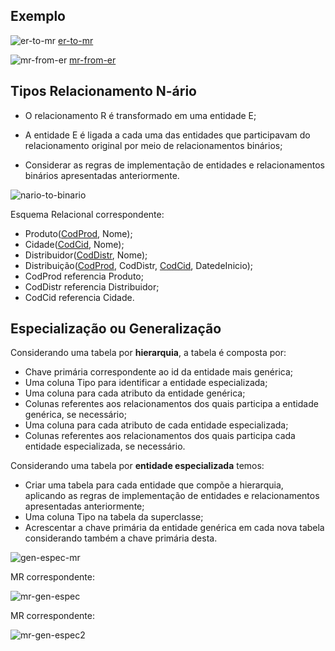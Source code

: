 ## Exemplo

![er-to-mr](../images/mr/er-to-mr.png)
[er-to-mr](../images/mr/er-to-mr.png)

![mr-from-er](../images/mr/mr-from-er.png)
[mr-from-er](../images/mr/mr-from-er.png)

## Tipos Relacionamento N-ário

* O relacionamento R é transformado em uma entidade E;

* A entidade E é ligada a cada uma das entidades que participavam do relacionamento
  original por meio de relacionamentos binários;

* Considerar as regras de implementação de entidades e relacionamentos binários
  apresentadas anteriormente.

![nario-to-binario](../images/mr/nario-to-binario.png)

Esquema Relacional correspondente:

* Produto(<u>CodProd</u>, Nome)‏;
* Cidade(<u>CodCid</u>, Nome)‏;
* Distribuidor(<u>CodDistr</u>, Nome)‏;
* Distribuição(<u>CodProd</u>, CodDistr, <u>CodCid</u>, DatedeInicio)‏;
* CodProd referencia Produto;
* CodDistr referencia Distribuidor;
* CodCid  referencia Cidade.

## Especialização ou Generalização

Considerando uma tabela por **hierarquia**, a tabela é composta por:

* Chave primária correspondente ao id da entidade mais genérica;
* Uma coluna Tipo para identificar a entidade especializada;
* Uma coluna para cada atributo da entidade genérica;
* Colunas referentes aos relacionamentos dos quais participa a entidade genérica,
  se necessário;
* Uma coluna para cada atributo de cada entidade especializada;
* Colunas referentes aos relacionamentos dos quais participa cada entidade
  especializada, se necessário.

Considerando uma tabela por **entidade especializada** temos:

* Criar uma tabela para cada entidade que compõe a hierarquia, aplicando as
  regras de implementação de entidades e relacionamentos apresentadas anteriormente;
* Uma coluna Tipo na tabela da superclasse;
* Acrescentar a chave primária da entidade genérica em cada nova tabela
  considerando também a chave primária desta.

![gen-espec-mr](../images/mr/gen-espec-mr.png)

MR correspondente:

![mr-gen-espec](../images/mr/mr-gen-espec.png)

MR correspondente:

![mr-gen-espec2](../images/mr/mr-gen-espec2.png)
